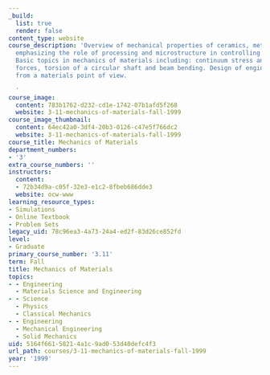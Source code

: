 ```yaml
---
_build:
  list: true
  render: false
content_type: website
course_description: 'Overview of mechanical properties of ceramics, metals, and polymers,
  emphasizing the role of processing and microstructure in controlling these properties.
  Basic topics in mechanics of materials including: continuum stress and strain, truss
  forces, torsion of a circular shaft and beam bending. Design of engineering structures
  from a materials point of view.

  '
course_image:
  content: 783b1762-d232-cd1e-1742-07b1afd5f268
  website: 3-11-mechanics-of-materials-fall-1999
course_image_thumbnail:
  content: 64ec42a0-3df4-20b3-0126-c47e5f766dc2
  website: 3-11-mechanics-of-materials-fall-1999
course_title: Mechanics of Materials
department_numbers:
- '3'
extra_course_numbers: ''
instructors:
  content:
  - 72b34d9a-c05f-32e3-e1c2-8fbeb686dde3
  website: ocw-www
learning_resource_types:
- Simulations
- Online Textbook
- Problem Sets
legacy_uid: 78c96ea3-4a73-24a4-ed2f-83d26ce852fd
level:
- Graduate
primary_course_number: '3.11'
term: Fall
title: Mechanics of Materials
topics:
- - Engineering
  - Materials Science and Engineering
- - Science
  - Physics
  - Classical Mechanics
- - Engineering
  - Mechanical Engineering
  - Solid Mechanics
uid: 5164f661-5821-4a1c-9ad0-53d40defc4f3
url_path: courses/3-11-mechanics-of-materials-fall-1999
year: '1999'
---
```

